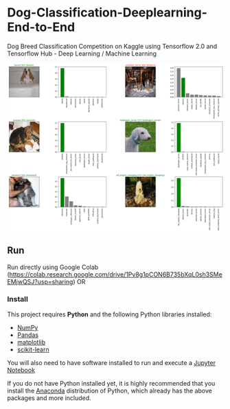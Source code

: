 # Dog-Classification-Deeplearning-End-to-End
Dog Breed Classification Competition on Kaggle using Tensorflow 2.0 and Tensorflow Hub - Deep Learning / Machine Learning

![Screenshot](dog_predict.png)

## Run  
Run directly using Google Colab (https://colab.research.google.com/drive/1Pv8g1pCON6B735bXqL0sh3SMeEMjwQSJ?usp=sharing) 
OR 
### Install

This project requires **Python** and the following Python libraries installed:

- [NumPy](http://www.numpy.org/)
- [Pandas](http://pandas.pydata.org/)
- [matplotlib](http://matplotlib.org/)
- [scikit-learn](http://scikit-learn.org/stable/)

You will also need to have software installed to run and execute a [Jupyter Notebook](http://ipython.org/notebook.html)

If you do not have Python installed yet, it is highly recommended that you install the [Anaconda](http://continuum.io/downloads) distribution of Python, which already has the above packages and more included. 


